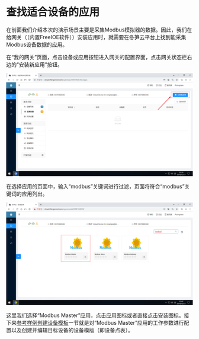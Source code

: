 # 查找适合设备的应用

在前面我们介绍本次的演示场景主要是采集Modbus模拟器的数据。因此，我们在给网关（（内置FreeIOE软件））安装应用时，就需要在冬笋云平台上找到能采集Modbus设备数据的应用。

在“我的网关”页面，点击设备或应用按钮进入网关的配置界面，点击网关状态栏右边的“安装新应用”按钮。

![](imgs/2019-12-13-22-40-08.png)

在选择应用的页面中，输入“modbus”关键词进行过滤，页面将符合“modbus”关键词的应用列出。

![](imgs/2019-12-13-22-42-13.png)

这里我们选择“Modbus Master”应用，点击应用图标或者直接点击安装图标。接下来[参考样例创建设备模板](creat-templete.md)一节就是对“Modbus Master”应用的工作参数进行配置以及创建并编辑目标设备的设备模版（即设备点表）。
